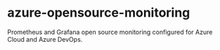 # azure-opensource-monitoring
Prometheus and Grafana open source monitoring configured for Azure Cloud and Azure DevOps. 
